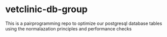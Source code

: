 # vetclinic-db-group
This is a pairprogramming repo to optimize our postgresql database tables using the normalazation principles and performance checks
